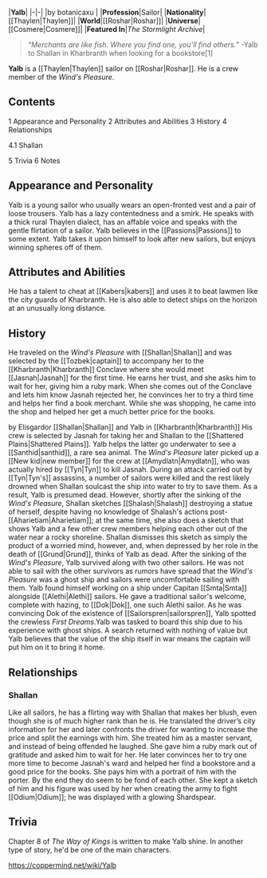 |**Yalb**|
|-|-|
|by  botanicaxu |
|**Profession**|Sailor|
|**Nationality**|[[Thaylen\|Thaylen]]|
|**World**|[[Roshar\|Roshar]]|
|**Universe**|[[Cosmere\|Cosmere]]|
|**Featured In**|*The Stormlight Archive*|

>“*Merchants are like fish. Where you find one, you’ll find others.*”
\-Yalb to Shallan in Kharbranth when looking for a bookstore[1]


**Yalb** is a [[Thaylen\|Thaylen]] sailor on [[Roshar\|Roshar]]. He is a crew member of the *Wind's Pleasure*.

## Contents

1 Appearance and Personality
2 Attributes and Abilities
3 History
4 Relationships

4.1 Shallan


5 Trivia
6 Notes


## Appearance and Personality
Yalb is a young sailor who usually wears an open-fronted vest and a pair of loose trousers.
Yalb has a lazy contentedness and a smirk. He speaks with a thick rural Thaylen dialect, has an affable voice and speaks with the gentle flirtation of a sailor.
Yalb believes in the [[Passions\|Passions]] to some extent.
Yalb takes it upon himself to look after new sailors, but enjoys winning spheres off of them.

## Attributes and Abilities
He has a talent to cheat at [[Kabers\|kabers]] and uses it to beat lawmen like the city guards of Kharbranth. He is also able to detect ships on the horizon at an unusually long distance.

## History
He traveled on the *Wind's Pleasure* with [[Shallan\|Shallan]] and was selected by the [[Tozbek\|captain]] to accompany her to the [[Kharbranth\|Kharbranth]] Conclave where she would meet [[Jasnah\|Jasnah]] for the first time. He earns her trust, and she asks him to wait for her, giving him a ruby mark. When she comes out of the Conclave and lets him know Jasnah rejected her, he convinces her to try a third time and helps her find a book merchant. While she was shopping, he came into the shop and helped her get a much better price for the books.

 by  Elisgardor  [[Shallan\|Shallan]] and Yalb in [[Kharbranth\|Kharbranth]]
His crew is selected by Jasnah for taking her and Shallan to the [[Shattered Plains\|Shattered Plains]]. Yalb helps the latter go underwater to see a [[Santhid\|santhid]], a rare sea animal. The *Wind's Pleasure* later picked up a [[New kid\|new member]] for the crew at [[Amydlatn\|Amydlatn]], who was actually hired by [[Tyn\|Tyn]] to kill Jasnah. During an attack carried out by [[Tyn\|Tyn's]] assassins, a number of sailors were killed and the rest likely drowned when Shallan soulcast the ship into water to try to save them. As a result, Yalb is presumed dead. However, shortly after the sinking of the *Wind's Pleasure*, Shallan sketches [[Shalash\|Shalash]] destroying a statue of herself, despite having no knowledge of Shalash's actions post-[[Aharietiam\|Aharietiam]]; at the same time, she also does a sketch that shows Yalb and a few other crew members helping each other out of the water near a rocky shoreline. Shallan dismisses this sketch as simply the product of a worried mind, however, and, when depressed by her role in the death of [[Grund\|Grund]], thinks of Yalb as dead.
After the sinking of the *Wind's Pleasure*, Yalb survived along with two other sailors. He was not able to sail with the other survivors as rumors have spread that the *Wind's Pleasure* was a ghost ship and sailors were uncomfortable sailing with them. Yalb found himself working on a ship under Capitan [[Smta\|Smta]] alongside [[Alethi\|Alethi]] sailors. He gave a traditional sailor's welcome, complete with hazing, to [[Dok\|Dok]], one such Alethi sailor. As he was convincing Dok of the existence of [[Sailorspren\|sailorspren]], Yalb spotted the crewless *First Dreams*.Yalb was tasked to board this ship due to his experience with ghost ships. A search returned with nothing of value but Yalb believes that the value of the ship itself in war means the captain will put him on it to bring it home.

## Relationships
### Shallan
Like all sailors, he has a flirting way with Shallan that makes her blush, even though she is of much higher rank than he is.
He translated the driver’s city information for her and later confronts the driver for wanting to increase the price and split the earnings with him. She treated him as a master servant, and instead of being offended he laughed. She gave him a ruby mark out of gratitude and asked him to wait for her.
He later convinces her to try one more time to become Jasnah's ward and helped her find a bookstore and a good price for the books. She pays him with a portrait of him with the porter. By the end they do seem to be fond of each other.
She kept a sketch of him and his figure was used by her when creating the army to fight [[Odium\|Odium]]; he was displayed with a glowing Shardspear.

## Trivia
Chapter 8 of *The Way of Kings* is written to make Yalb shine. In another type of story, he'd be one of the main characters.


https://coppermind.net/wiki/Yalb